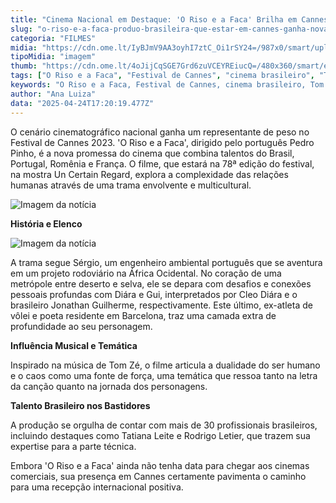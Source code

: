 ```yaml
---
title: "Cinema Nacional em Destaque: 'O Riso e a Faca' Brilha em Cannes com Elenco Global"
slug: "o-riso-e-a-faca-produo-brasileira-que-estar-em-cannes-ganha-novas-imagens"
categoria: "FILMES"
midia: "https://cdn.ome.lt/IyBJmV9AA3oyhI7ztC_Oi1rSY24=/987x0/smart/uploads/conteudo/fotos/01_kbxF1u2.jpg"
tipoMidia: "imagem"
thumb: "https://cdn.ome.lt/4oJijCqSGE7Grd6zuVCEYREiucQ=/480x360/smart/extras/conteudos/Captura_de_tela_2025-04-24_131601.png"
tags: ["O Riso e a Faca", "Festival de Cannes", "cinema brasileiro", "Tom Zé", "Pedro Pinho", "cinema internacional", "filmes em Cannes 2023", "Un Certain Regard"]
keywords: "O Riso e a Faca, Festival de Cannes, cinema brasileiro, Tom Zé, Pedro Pinho, cinema internacional, filmes em Cannes 2023, Un Certain Regard"
author: "Ana Luiza"
data: "2025-04-24T17:20:19.477Z"
---
```


O cenário cinematográfico nacional ganha um representante de peso no Festival de Cannes 2023. 'O Riso e a Faca', dirigido pelo português Pedro Pinho, é a nova promessa do cinema que combina talentos do Brasil, Portugal, Romênia e França. O filme, que estará na 78ª edição do festival, na mostra Un Certain Regard, explora a complexidade das relações humanas através de uma trama envolvente e multicultural. 

![Imagem da notícia](https://cdn.ome.lt/ePMxHjqzxc_wfyMEojcXN3zVqCQ=/fit-in/837x500/smart/uploads/conteudo/fotos/risco01.png)

**História e Elenco**

![Imagem da notícia](https://cdn.ome.lt/7WMqVJVDk6ErjOn53qbRK6awUKg=/fit-in/837x500/smart/uploads/conteudo/fotos/risco02.png)

A trama segue Sérgio, um engenheiro ambiental português que se aventura em um projeto rodoviário na África Ocidental. No coração de uma metrópole entre deserto e selva, ele se depara com desafios e conexões pessoais profundas com Diára e Gui, interpretados por Cleo Diára e o brasileiro Jonathan Guilherme, respectivamente. Este último, ex-atleta de vôlei e poeta residente em Barcelona, traz uma camada extra de profundidade ao seu personagem. 

**Influência Musical e Temática**

Inspirado na música de Tom Zé, o filme articula a dualidade do ser humano e o caos como uma fonte de força, uma temática que ressoa tanto na letra da canção quanto na jornada dos personagens. 

**Talento Brasileiro nos Bastidores**

A produção se orgulha de contar com mais de 30 profissionais brasileiros, incluindo destaques como Tatiana Leite e Rodrigo Letier, que trazem sua expertise para a parte técnica. 

Embora 'O Riso e a Faca' ainda não tenha data para chegar aos cinemas comerciais, sua presença em Cannes certamente pavimenta o caminho para uma recepção internacional positiva.
